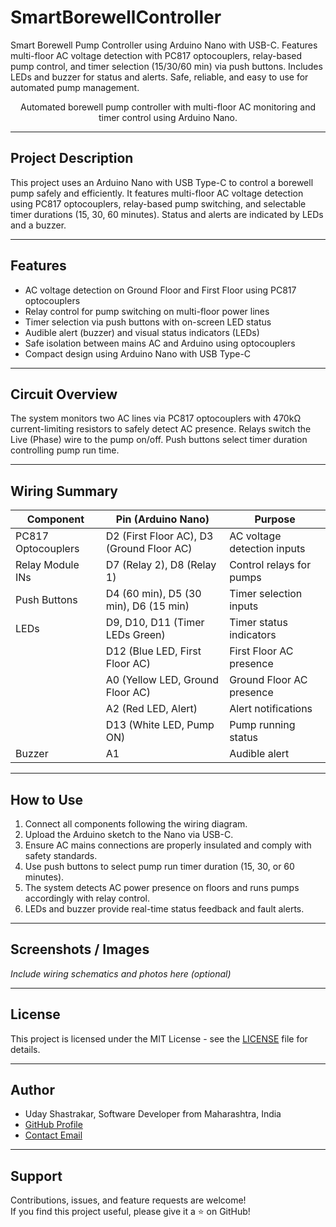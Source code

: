 # SmartBorewellController  
Smart Borewell Pump Controller using Arduino Nano with USB-C. Features multi-floor AC voltage detection with PC817 optocouplers, relay-based pump control, and timer selection (15/30/60 min) via push buttons. Includes LEDs and buzzer for status and alerts. Safe, reliable, and easy to use for automated pump management.

<p align="center">  
  Automated borewell pump controller with multi-floor AC monitoring and timer control using Arduino Nano.  
</p>

---

## Project Description  
This project uses an Arduino Nano with USB Type-C to control a borewell pump safely and efficiently. It features multi-floor AC voltage detection using PC817 optocouplers, relay-based pump switching, and selectable timer durations (15, 30, 60 minutes). Status and alerts are indicated by LEDs and a buzzer.

---

## Features  
- AC voltage detection on Ground Floor and First Floor using PC817 optocouplers  
- Relay control for pump switching on multi-floor power lines  
- Timer selection via push buttons with on-screen LED status  
- Audible alert (buzzer) and visual status indicators (LEDs)  
- Safe isolation between mains AC and Arduino using optocouplers  
- Compact design using Arduino Nano with USB Type-C  

---

## Circuit Overview  
The system monitors two AC lines via PC817 optocouplers with 470kΩ current-limiting resistors to safely detect AC presence. Relays switch the Live (Phase) wire to the pump on/off. Push buttons select timer duration controlling pump run time.

---

## Wiring Summary  

| Component           | Pin (Arduino Nano)               | Purpose                         |  
|---------------------|---------------------------------|---------------------------------|  
| PC817 Optocouplers  | D2 (First Floor AC), D3 (Ground Floor AC) | AC voltage detection inputs  |  
| Relay Module INs    | D7 (Relay 2), D8 (Relay 1)      | Control relays for pumps         |  
| Push Buttons        | D4 (60 min), D5 (30 min), D6 (15 min) | Timer selection inputs           |  
| LEDs                | D9, D10, D11 (Timer LEDs Green) | Timer status indicators          |  
|                     | D12 (Blue LED, First Floor AC)  | First Floor AC presence          |  
|                     | A0 (Yellow LED, Ground Floor AC)| Ground Floor AC presence         |  
|                     | A2 (Red LED, Alert)             | Alert notifications              |  
|                     | D13 (White LED, Pump ON)        | Pump running status              |  
| Buzzer              | A1                              | Audible alert                   |  

---

## How to Use  
1. Connect all components following the wiring diagram.  
2. Upload the Arduino sketch to the Nano via USB-C.  
3. Ensure AC mains connections are properly insulated and comply with safety standards.  
4. Use push buttons to select pump run timer duration (15, 30, or 60 minutes).  
5. The system detects AC power presence on floors and runs pumps accordingly with relay control.  
6. LEDs and buzzer provide real-time status feedback and fault alerts.

---

## Screenshots / Images  
*Include wiring schematics and photos here (optional)*

---

## License  
This project is licensed under the MIT License - see the [LICENSE](LICENSE) file for details.

---

## Author  
- Uday Shastrakar, Software Developer from Maharashtra, India  
- [GitHub Profile](https://github.com/Uday-Shastrakar)  
- [Contact Email](mailto:uday.shastrakar@gmail.com)  

---

## Support  
Contributions, issues, and feature requests are welcome!  
If you find this project useful, please give it a ⭐️ on GitHub!
